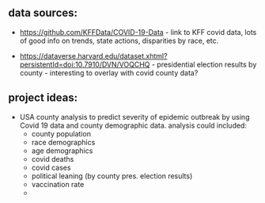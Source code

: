 ## data sources:

- https://github.com/KFFData/COVID-19-Data - link to KFF covid data, lots of good info on trends, state actions, disparities by race, etc.

- https://dataverse.harvard.edu/dataset.xhtml?persistentId=doi:10.7910/DVN/VOQCHQ - presidential election results by county - interesting to overlay with covid county data?



## project ideas:
- USA county analysis to predict severity of epidemic outbreak by using Covid 19 data and county demographic data. analysis could included:
	- county population
	- race demographics
 	- age demographics
	- covid deaths
	- covid cases
	- political leaning (by county pres. election results)
	- vaccination rate
	- 